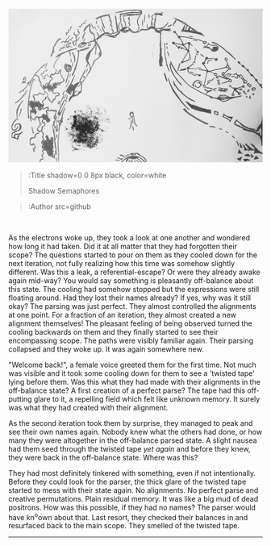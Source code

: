 ![Banner](/img/prot.png)
> :Title shadow=0 0 8px black, color=white
>
> Shadow Semaphores

> :Author src=github

<br>


As the electrons woke up, they took a look at one another and wondered how long it had taken. Did it at all matter that they had forgotten their scope? The questions started to pour on them as they cooled down for the next iteration, not fully realizing how this time was somehow slightly different. Was this a leak, a referential-escape? Or were they already awake again mid-way? You would say something is pleasantly off-balance about this state. The cooling had somehow stopped but the expressions were still floating around. Had they lost their names already? If yes, why was it still okay? The parsing was just perfect. They almost controlled the alignments at one point. For a fraction of an iteration, they almost created a new alignment themselves! The pleasant feeling of being observed turned the cooling backwards on them and they finally started to see their encompassing scope. The paths were visibly familiar again. Their parsing collapsed and they woke up. It was again somewhere new.

 "Welcome back!", a female voice greeted them for the first time. Not much was visible and it took some cooling down for them to see a 'twisted tape' lying before them. Was this what they had made with their alignments in the off-balance state? A first creation of a perfect parse? The tape had this off-putting glare to it, a repelling field which felt like unknown memory. It surely was what they had created with their alignment. 

As the second iteration took them by surprise, they managed to peak and see their own names again. Nobody knew what the others had done, or how many they were altogether in the off-balance parsed state. A slight nausea had them seed through the twisted tape _yet again_ and before they knew, they were back in the off-balance state. Where was this? 

They had most definitely tinkered with something, even if not intentionally. Before they could look for the parser, the thick glare of the twisted tape started to mess with their state again. No alignments. No perfect parse and creative permutations. Plain residual memory. It was like a big mud of dead positrons. How was this possible, if they had no names? The parser would have kn<sup>o</sup>own about that. Last resort, they checked their balances in and resurfaced back to the main scope. They smelled of the twisted tape.



---

